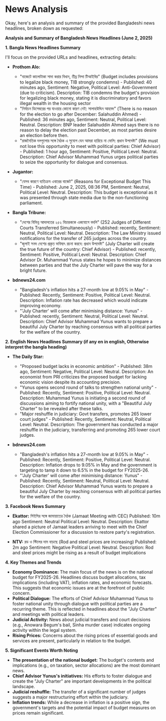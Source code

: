 # News Analysis

Okay, here's an analysis and summary of the provided Bangladeshi news headlines, broken down as requested:

**Analysis and Summary of Bangladesh News Headlines (June 2, 2025)**

**1. Bangla News Headlines Summary**

I'll focus on the provided URLs and headlines, extracting details:

*   **Prothom Alo:**
    *   "বাজেটে কালোটাকা সাদা করার বিধান, তীব্র নিন্দা টিআইবির" (Budget includes provisions to legalize black money, TIB strongly condemns) - Published: 40 minutes ago, Sentiment: Negative, Political Level: Anti-Government (due to criticism). Description: TIB condemns the budget's provision for legalizing black money, stating it is discriminatory and favors illegal wealth in the housing sector
    *   "নির্বাচন ডিসেম্বরের পর যাওয়ার কোনো কারণ নেই: সালাহউদ্দিন আহমদ" (There is no reason for the election to go after December: Salahuddin Ahmed) - Published: 36 minutes ago, Sentiment: Neutral, Political Level: Neutral. Description: BNP leader Salahuddin Ahmed says there is no reason to delay the election past December, as most parties desire an election before then.
    *   "রাজনৈতিক দলগুলোর সঙ্গে বৈঠক এ সুযোগ যেন আমরা হারিয়ে না ফেলি: প্রধান উপদেষ্টা" (We must not lose this opportunity to meet with political parties: Chief Advisor) - Published: 1 hour ago, Sentiment: Positive, Political Level: Neutral. Description: Chief Advisor Muhammad Yunus urges political parties to seize the opportunity for dialogue and consensus.

*   **Jugantor:**
    *   "যেসব কারণে ব্যতিক্রম এবারের বাজেট" (Reasons for Exceptional Budget This Time) - Published: June 2, 2025, 08:36 PM, Sentiment: Neutral, Political Level: Neutral. Description: This budget is exceptional as it was presented through state media due to the non-functioning parliament.

*   **Bangla Tribune:**
    *   "দেশের বিভিন্ন আদালতের ২৫২ বিচারককে একযোগে বদলি" (252 Judges of Different Courts Transferred Simultaneously) - Published: recently, Sentiment: Neutral, Political Level: Neutral. Description: The Law Ministry issued notifications for the transfer of 265 judges across the country.
    *    "জুলাই সনদ দেশের প্রকৃত ভবিষ্যৎ রচনা করবে: প্রধান উপদেষ্টা" (July Charter will create the true future of the country: Chief Advisor) - Published: recently, Sentiment: Positive, Political Level: Neutral. Description: Chief Advisor Dr. Muhammad Yunus states he hopes to minimize distances between parties and that the July Charter will pave the way for a bright future.

*   **bdnews24.com**
    *   "Bangladesh's inflation hits a 27-month low at 9.05% in May" - Published: Recently, Sentiment: Positive, Political Level: Neutral. Description: Inflation rate has decreased which would indicate improving economy.
    *   "'July Charter' will come after minimising distance: Yunus" - Published: recently, Sentiment: Neutral, Political Level: Neutral. Description: Chief Advisor Muhammad Yunus wants to prepare a beautiful July Charter by reaching consensus with all political parties for the welfare of the country.

**2. English News Headlines Summary (if any en in english, Otherwise interpret the bangla heading)**

*   **The Daily Star:**

    *   "Proposed budget lacks in economic ambition" - Published: 38m ago, Sentiment: Negative, Political Level: Neutral. Description: An economist from PRI criticizes the proposed budget for lacking economic vision despite its accounting precision.
    *   "Yunus opens second round of talks to strengthen national unity" - Published: Recently, Sentiment: Positive, Political Level: Neutral. Description: Muhammad Yunus is initiating a second round of discussions aiming to fortify national unity, with a "Beautiful July Charter" to be revealed after these talks.
    *   "Major reshuffle in judiciary: Govt transfers, promotes 265 lower court judges" - Published: Recently, Sentiment: Neutral, Political Level: Neutral. Description: The government has conducted a major reshuffle in the judiciary, transferring and promoting 265 lower court judges.

*   **bdnews24.com**
    *   "Bangladesh's inflation hits a 27-month low at 9.05% in May" - Published: Recently, Sentiment: Positive, Political Level: Neutral. Description: Inflation drops to 9.05% in May and the government is targeting to tamp it down to 6.5% in the budget for FY2025-26.
    *   "'July Charter' will come after minimising distance: Yunus" - Published: Recently, Sentiment: Neutral, Political Level: Neutral. Description: Chief Advisor Muhammad Yunus wants to prepare a beautiful July Charter by reaching consensus with all political parties for the welfare of the country.

**3. Facebook News Summary**

*   **Ekattor:** সিইসির সঙ্গে জামায়াতের বৈঠক (Jamaat Meeting with CEC) Published: 10m ago Sentiment: Neutral Political Level: Neutral. Description: Ekattor shared a picture of Jamaat leaders arriving to meet with the Chief Election Commissioner for a discussion to restore party's registration.

*   **NTV:** রড ও স্টিলের দাম বাড়ছে (Rod and steel prices are increasing) Published: 2m ago Sentiment: Negative Political Level: Neutral. Description: Rod and steel prices might be rising as a result of budget implications

**4. Key Themes and Trends**

*   **Economy Dominance:** The main focus of the news is on the national budget for FY2025-26. Headlines discuss budget allocations, tax implications (including VAT), inflation rates, and economic forecasts. This suggests that economic issues are at the forefront of public concern.
*   **Political Dialogue:** The efforts of Chief Advisor Muhammad Yunus to foster national unity through dialogue with political parties are a recurring theme. This is reflected in headlines about the "July Charter" and meetings with political leaders.
*   **Judicial Activity:** News about judicial transfers and court decisions (e.g., Anowara Begum's bail, Sinha murder case) indicates ongoing activity within the legal system.
*   **Rising Prices:** Concerns about the rising prices of essential goods and services are present, particularly in relation to the budget.

**5. Significant Events Worth Noting**

*   **The presentation of the national budget:** The budget's contents and implications (e.g., on taxation, sector allocations) are the most dominant news.
*   **Chief Advisor Yunus's initiatives:** His efforts to foster dialogue and create the "July Charter" are important developments in the political landscape.
*   **Judicial reshuffle:** The transfer of a significant number of judges suggests a major restructuring effort within the judiciary.
*   **Inflation trends:** While a decrease in inflation is a positive sign, the government's targets and the potential impact of budget measures on prices remain significant.
